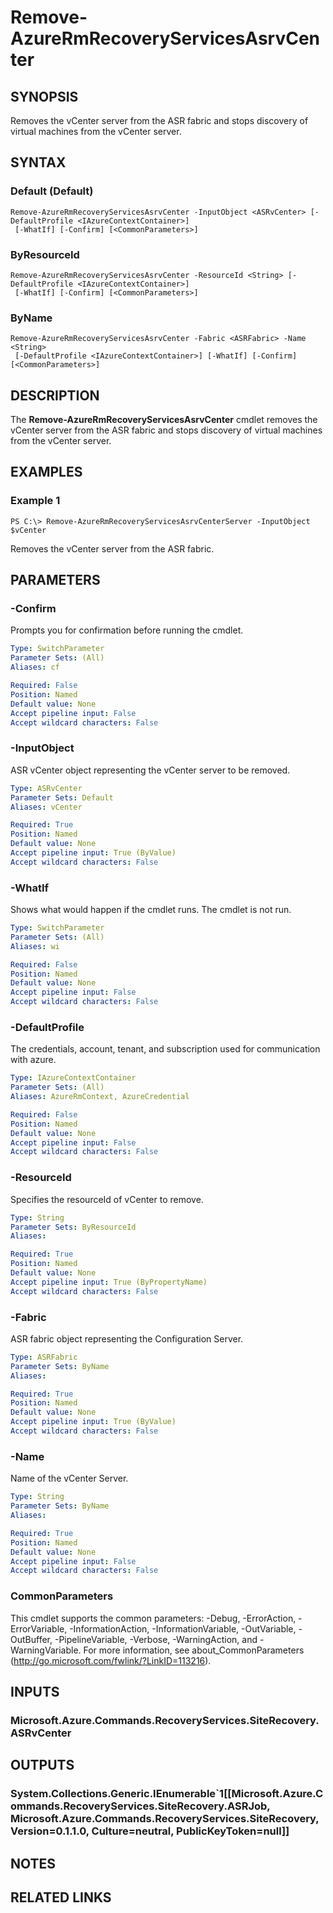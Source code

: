 ﻿---
external help file: Microsoft.Azure.Commands.RecoveryServices.SiteRecovery.dll-Help.xml
Module Name: AzureRM.RecoveryServices.SiteRecovery
online help: https://docs.microsoft.com/en-us/powershell/module/azurerm.recoveryservices.siterecovery/remove-azurermrecoveryservicesasrvcenter
schema: 2.0.0
---

# Remove-AzureRmRecoveryServicesAsrvCenter

## SYNOPSIS
Removes the vCenter server from the ASR fabric and stops discovery of virtual machines from the vCenter server.

## SYNTAX

### Default (Default)
```
Remove-AzureRmRecoveryServicesAsrvCenter -InputObject <ASRvCenter> [-DefaultProfile <IAzureContextContainer>]
 [-WhatIf] [-Confirm] [<CommonParameters>]
```

### ByResourceId
```
Remove-AzureRmRecoveryServicesAsrvCenter -ResourceId <String> [-DefaultProfile <IAzureContextContainer>]
 [-WhatIf] [-Confirm] [<CommonParameters>]
```

### ByName
```
Remove-AzureRmRecoveryServicesAsrvCenter -Fabric <ASRFabric> -Name <String>
 [-DefaultProfile <IAzureContextContainer>] [-WhatIf] [-Confirm] [<CommonParameters>]
```

## DESCRIPTION
The **Remove-AzureRmRecoveryServicesAsrvCenter** cmdlet removes the vCenter server from the ASR fabric and stops discovery of virtual machines from the vCenter server.

## EXAMPLES

### Example 1
```
PS C:\> Remove-AzureRmRecoveryServicesAsrvCenterServer -InputObject $vCenter
```

Removes the vCenter server from the ASR fabric.

## PARAMETERS

### -Confirm
Prompts you for confirmation before running the cmdlet.

```yaml
Type: SwitchParameter
Parameter Sets: (All)
Aliases: cf

Required: False
Position: Named
Default value: None
Accept pipeline input: False
Accept wildcard characters: False
```

### -InputObject
ASR vCenter object representing the vCenter server to be removed.

```yaml
Type: ASRvCenter
Parameter Sets: Default
Aliases: vCenter

Required: True
Position: Named
Default value: None
Accept pipeline input: True (ByValue)
Accept wildcard characters: False
```

### -WhatIf
Shows what would happen if the cmdlet runs.
The cmdlet is not run.

```yaml
Type: SwitchParameter
Parameter Sets: (All)
Aliases: wi

Required: False
Position: Named
Default value: None
Accept pipeline input: False
Accept wildcard characters: False
```

### -DefaultProfile
The credentials, account, tenant, and subscription used for communication with azure.

```yaml
Type: IAzureContextContainer
Parameter Sets: (All)
Aliases: AzureRmContext, AzureCredential

Required: False
Position: Named
Default value: None
Accept pipeline input: False
Accept wildcard characters: False
```

### -ResourceId
Specifies the resourceId of vCenter to remove.

```yaml
Type: String
Parameter Sets: ByResourceId
Aliases: 

Required: True
Position: Named
Default value: None
Accept pipeline input: True (ByPropertyName)
Accept wildcard characters: False
```

### -Fabric
ASR fabric object representing the Configuration Server.

```yaml
Type: ASRFabric
Parameter Sets: ByName
Aliases: 

Required: True
Position: Named
Default value: None
Accept pipeline input: True (ByValue)
Accept wildcard characters: False
```

### -Name
Name of the vCenter Server.

```yaml
Type: String
Parameter Sets: ByName
Aliases: 

Required: True
Position: Named
Default value: None
Accept pipeline input: False
Accept wildcard characters: False
```

### CommonParameters
This cmdlet supports the common parameters: -Debug, -ErrorAction, -ErrorVariable, -InformationAction, -InformationVariable, -OutVariable, -OutBuffer, -PipelineVariable, -Verbose, -WarningAction, and -WarningVariable. For more information, see about_CommonParameters (http://go.microsoft.com/fwlink/?LinkID=113216).

## INPUTS

### Microsoft.Azure.Commands.RecoveryServices.SiteRecovery.ASRvCenter

## OUTPUTS

### System.Collections.Generic.IEnumerable`1[[Microsoft.Azure.Commands.RecoveryServices.SiteRecovery.ASRJob, Microsoft.Azure.Commands.RecoveryServices.SiteRecovery, Version=0.1.1.0, Culture=neutral, PublicKeyToken=null]]

## NOTES

## RELATED LINKS


